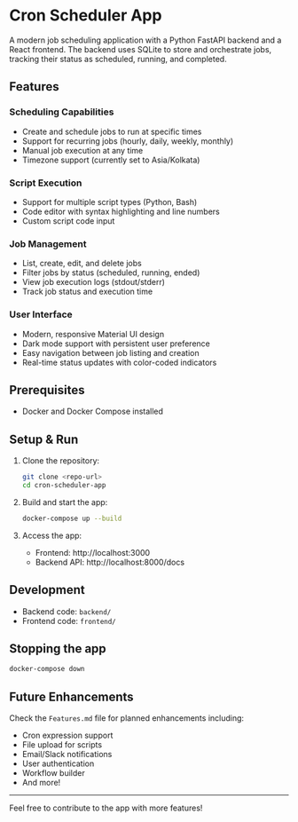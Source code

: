 # Cron Scheduler App

A modern job scheduling application with a Python FastAPI backend and a React frontend. The backend uses SQLite to store and orchestrate jobs, tracking their status as scheduled, running, and completed.

## Features

### Scheduling Capabilities
- Create and schedule jobs to run at specific times
- Support for recurring jobs (hourly, daily, weekly, monthly)
- Manual job execution at any time
- Timezone support (currently set to Asia/Kolkata)

### Script Execution
- Support for multiple script types (Python, Bash)
- Code editor with syntax highlighting and line numbers
- Custom script code input

### Job Management
- List, create, edit, and delete jobs
- Filter jobs by status (scheduled, running, ended)
- View job execution logs (stdout/stderr)
- Track job status and execution time

### User Interface
- Modern, responsive Material UI design
- Dark mode support with persistent user preference
- Easy navigation between job listing and creation
- Real-time status updates with color-coded indicators

## Prerequisites
- Docker and Docker Compose installed

## Setup & Run

1. Clone the repository:
   ```sh
   git clone <repo-url>
   cd cron-scheduler-app
   ```

2. Build and start the app:
   ```sh
   docker-compose up --build
   ```

3. Access the app:
   - Frontend: http://localhost:3000
   - Backend API: http://localhost:8000/docs

## Development
- Backend code: `backend/`
- Frontend code: `frontend/`

## Stopping the app
```sh
docker-compose down
```

## Future Enhancements
Check the `Features.md` file for planned enhancements including:
- Cron expression support
- File upload for scripts
- Email/Slack notifications
- User authentication
- Workflow builder
- And more!

---

Feel free to contribute to the app with more features!
